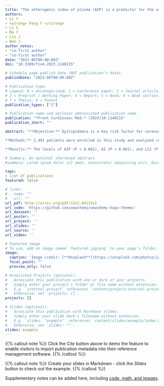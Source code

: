 ```yaml
---
title: "The atherogenic index of plasma (AIP) is a predictor for the severity of coronary artery disease"
authors:
- Li Y
- <strong> Feng Y </strong>
- Li S
- Ma Y
- Lin J
- Wan J
author_notes:
- "co-first author"
- "co-first author"
date: "2023-06T00:00:00Z"
doi: "10.3389/fcvm.2023.1140215"

# Schedule page publish date (NOT publication's date).
publishDate: "2023-06T00:00:00Z"

# Publication type.
# Legend: 0 = Uncategorized; 1 = Conference paper; 2 = Journal article;
# 3 = Preprint / Working Paper; 4 = Report; 5 = Book; 6 = Book section;
# 7 = Thesis; 8 = Patent
publication_types: ["2"]

# Publication name and optional abbreviated publication name.
publication: "*Front Cardiovasc Med.* (2023)10:1140215"
publication_short: ""

abstract: "**Objective:** Dyslipidemia is a key risk factor for coronary artery disease (CAD). This study aimed to investigate the correlation between the atherogenic index of plasma (AIP) and the severity of CAD.  

**Methods:** 2,491 patients were enrolled in this study and analyzed retrospectively, including 665 non-CAD patients as the control group and 1,826 CAD patients. The CAD patients were classified into three subgroups according to tertiles of SYNTAX score (SS). Non-high-density lipoprotein cholesterol (Non-HDL-C) was defined as serum total cholesterol (TC) minus serum high-density lipoprotein cholesterol (Non-HDL-C), atherogenic index (AI) was defined as the ratio of non-HDL-C to HDL-C; AIP was defined as the logarithm of the ratio of the concentration of triglyceride (TG) to HDL-C; lipoprotein combine index (LCI) was defined as the ratio of TC∗TG∗ low-density lipoprotein cholesterol (LDL)to HDL-C; Castelli Risk Index I (CRI I) was defined as the ratio of TC to HDL-C; Castelli Risk Index II (CRI II) was defined as the ratio of LDL-C to HDL-C.  

**Results:** The levels of AIP (P < 0.001), AI (P < 0.001), and LCI (P = 0.013) were higher in the CAD group compared with the non-CAD group. The Spearman correlation analysis showed that AIP (r = 0.075, P < 0.001), AI (r = 0.132, P < 0.001), and LCI (r = 0.072, P = 0.001) were positively correlated with SS. The multivariate logistic regression model showed CRI I (OR: 1.11, 95% CI: 1.03–1.19, P = 0.005), CRI II (OR: 1.26, 95% CI: 1.15–1.39, P < 0.001), AI (OR: 1.28, 95% CI: 1.17–1.40, P < 0.001), AIP (OR: 2.06, 95% CI: 1.38–3.07, P < 0.001), and LCI (OR: 1.01, 95% CI: 1.01–1.02, P < 0.001) were independent predictors of severity of CAD After sadjusting various confounders."

# Summary. An optional shortened abstract.
#summary: Lorem ipsum dolor sit amet, consectetur adipiscing elit. Duis posuere tellus ac convallis placerat. Proin tincidunt magna sed ex sollicitudin condimentum.

tags:
- List of publications
featured: false

# links:
# - name: ""
#   url: ""
url_pdf: http://arxiv.org/pdf/1512.04133v1
url_code: 'https://github.com/wowchemy/wowchemy-hugo-themes'
url_dataset: ''
url_poster: ''
url_project: ''
url_slides: ''
url_source: ''
url_video: ''

# Featured image
# To use, add an image named `featured.jpg/png` to your page's folder. 
image:
  caption: 'Image credit: [**Unsplash**](https://unsplash.com/photos/jdD8gXaTZsc)'
  focal_point: ""
  preview_only: false

# Associated Projects (optional).
#   Associate this publication with one or more of your projects.
#   Simply enter your project's folder or file name without extension.
#   E.g. `internal-project` references `content/project/internal-project/index.md`.
#   Otherwise, set `projects: []`.
projects: []

# Slides (optional).
#   Associate this publication with Markdown slides.
#   Simply enter your slide deck's filename without extension.
#   E.g. `slides: "example"` references `content/slides/example/index.md`.
#   Otherwise, set `slides: ""`.
slides: example
---
```


{{% callout note %}}
Click the *Cite* button above to demo the feature to enable visitors to import publication metadata into their reference management software.
{{% /callout %}}

{{% callout note %}}
Create your slides in Markdown - click the *Slides* button to check out the example.
{{% /callout %}}

Supplementary notes can be added here, including [code, math, and images](https://wowchemy.com/docs/writing-markdown-latex/).
